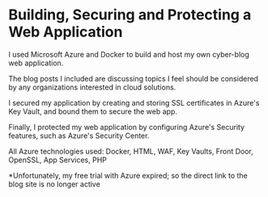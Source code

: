 # Building, Securing and Protecting a Web Application
I used Microsoft Azure and Docker to build and host my own cyber-blog web application.

The blog posts I included are discussing topics I feel should be considered by any organizations interested in cloud solutions.

I secured my application by creating and storing SSL certificates in Azure's Key Vault, and bound them to secure the web app.

Finally, I protected my web application by configuring Azure's Security features, such as Azure's Security Center.

All Azure technologies used: Docker, HTML, WAF, Key Vaults, Front Door, OpenSSL, App Services, PHP

*Unfortunately, my free trial with Azure expired; so the direct link to the blog site is no longer active
